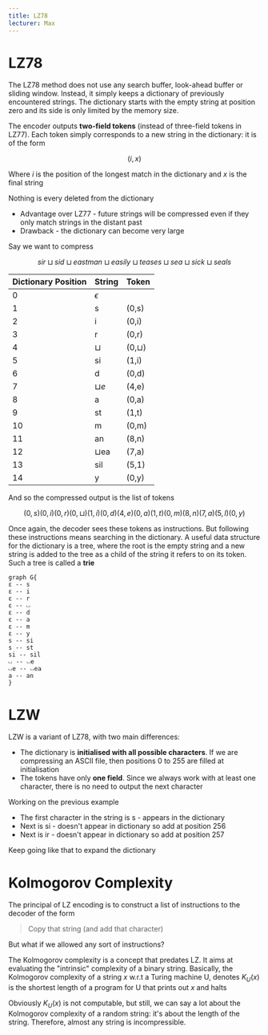 ```yaml
---
title: LZ78
lecturer: Max
---
```


# LZ78

The LZ78 method does not use any search buffer, look-ahead buffer or sliding window. Instead, it simply keeps a dictionary of previously encountered strings. The dictionary starts with the empty string at position zero and its side is only limited by the memory size.

The encoder outputs **two-field tokens** (instead of three-field tokens in LZ77). Each token simply corresponds to a new string in the dictionary: it is of the form

$$
(i,x)
$$

Where $i$ is the position of the longest match in the dictionary and $x$ is the final string

Nothing is every deleted from the dictionary

-   Advantage over LZ77 - future strings will be compressed even if they only match strings in the distant past
-   Drawback - the dictionary can become very large

<Example>

Say we want to compress

$$
sir\sqcup sid \sqcup eastman \sqcup easily \sqcup teases \sqcup sea \sqcup sick \sqcup seals
$$

| Dictionary Position | String     | Token        |
| ------------------- | ---------- | ------------ |
| 0                   | $\epsilon$ |              |
| 1                   | s          | (0,s)        |
| 2                   | i          | (0,i)        |
| 3                   | r          | (0,r)        |
| 4                   | $\sqcup$   | (0,$\sqcup$) |
| 5                   | si         | (1,i)        |
| 6                   | d          | (0,d)        |
| 7                   | $\sqcup e$ | (4,e)        |
| 8                   | a          | (0,a)        |
| 9                   | st         | (1,t)        |
| 10                  | m          | (0,m)        |
| 11                  | an         | (8,n)        |
| 12                  | $\sqcup$ea | (7,a)        |
| 13                  | sil        | (5,1)        |
| 14                  | y          | (0,y)        |

And so the compressed output is the list of tokens

$$
(0,s) (0,i) (0,r) (0,\sqcup) (1,i) (0,d) (4,e) (0,a) (1,t) (0,m) (8,n) (7,a) (5,l) (0,y)
$$

Once again, the decoder sees these tokens as instructions. But following these instructions means searching in the dictionary. A useful data structure for the dictionary is a tree, where the root is the empty string and a new string is added to the tree as a child of the string it refers to on its token. Such a tree is called a **trie**

```graphviz
graph G{
ε -- s
ε -- i
ε -- r
ε -- ⏘
ε -- d
ε -- a
ε -- m
ε -- y
s -- si
s -- st
si -- sil
⏘ -- ⏘e
⏘e -- ⏘ea
a -- an
}
```

</Example>

# LZW

LZW is a variant of LZ78, with two main differences:

-   The dictionary is **initialised with all possible characters**. If we are compressing an ASCII file, then positions 0 to 255 are filled at initialisation
-   The tokens have only **one field**. Since we always work with at least one character, there is no need to output the next character

Working on the previous example

-   The first character in the string is s - appears in the dictionary
-   Next is si - doesn't appear in dictionary so add at position 256
-   Next is ir - doesn't appear in dictionary so add at position 257

Keep going like that to expand the dictionary

# Kolmogorov Complexity

The principal of LZ encoding is to construct a list of instructions to the decoder of the form

> Copy that string (and add that character)

But what if we allowed any sort of instructions?

The Kolmogorov complexity is a concept that predates LZ. It aims at evaluating the "intrinsic" complexity of a binary string. Basically, the Kolmogorov complexity of a string $x$ w.r.t a Turing machine U, denotes $K_U(x)$ is the shortest length of a program for U that prints out $x$ and halts

Obviously $K_U(x)$ is not computable, but still, we can say a lot about the Kolmogorov complexity of a random string: it's about the length of the string. Therefore, almost any string is incompressible.
